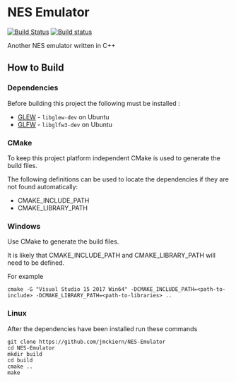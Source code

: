 # NES Emulator

[![Build Status](https://travis-ci.com/JMcKiern/NES-Emulator.svg?branch=master)](https://travis-ci.com/JMcKiern/NES-Emulator)
[![Build status](https://ci.appveyor.com/api/projects/status/mgv6b0ply361d6nx?svg=true)](https://ci.appveyor.com/project/JMcKiern/nes-emulator)

Another NES emulator written in C++

## How to Build

### Dependencies

Before building this project the following must be installed :
- [GLEW](http://glew.sourceforge.net/) - `libglew-dev` on Ubuntu
- [GLFW](https://www.glfw.org/download.html) - `libglfw3-dev` on Ubuntu

### CMake

To keep this project platform independent CMake is used to generate the build files.

The following definitions can be used to locate the dependencies if they are not found automatically:
- CMAKE_INCLUDE_PATH
- CMAKE_LIBRARY_PATH

### Windows

Use CMake to generate the build files.

It is likely that CMAKE_INCLUDE_PATH and CMAKE_LIBRARY_PATH will need to be defined.

For example

```
cmake -G "Visual Studio 15 2017 Win64" -DCMAKE_INCLUDE_PATH=<path-to-include> -DCMAKE_LIBRARY_PATH=<path-to-libraries> ..
```

### Linux

After the dependencies have been installed run these commands
```
git clone https://github.com/jmckiern/NES-Emulator
cd NES-Emulator
mkdir build
cd build
cmake ..
make
```
